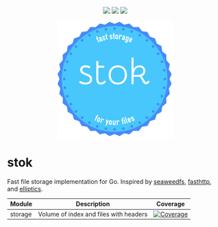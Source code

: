 <p align="center">
<a href="https://travis-ci.org/cydev/stok"><img src="https://travis-ci.org/cydev/stok.svg"></img></a>
<a href="http://godoc.org/github.com/cydev/stok"><img src="https://godoc.org/github.com/cydev/stok?status.svg"></img></a>
<a href="http://goreportcard.com/report/cydev/stok"><img src="http://goreportcard.com/badge/cydev/stok"></img></a>
</p>
<p align="center">
<img align="center" width="270" height="274" src="hipster.logo.png">
</p>

# stok

Fast file storage implementation for Go. 
Inspired by [seaweedfs](https://github.com/chrislusf/seaweedfs),  [fasthttp](https://github.com/valyala/fasthttp), and [elliptics](https://github.com/reverbrain/elliptics).

| Module | Description | Coverage |
| ------------- | ------------- | -------- |
| storage  | Volume of index and files with headers | [![Coverage](http://gocover.io/_badge/github.com/cydev/stok/storage)](http://gocover.io/github.com/cydev/stok/storage) |
